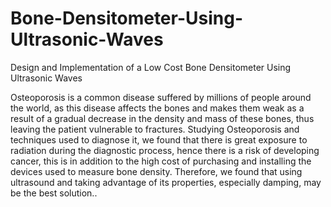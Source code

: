 # Bone-Densitometer-Using-Ultrasonic-Waves
Design and Implementation of a Low Cost Bone Densitometer Using Ultrasonic Waves


Osteoporosis is a common disease suffered by millions of people around the world, 
as this disease affects the bones and makes them weak as a result of a gradual 
decrease in the density and mass of these bones, thus leaving the patient 
vulnerable to fractures. Studying Osteoporosis and techniques used to diagnose it, 
we found that there is great exposure to radiation during the diagnostic process, 
hence there is a risk of developing cancer, this is in addition to the high cost of 
purchasing and installing the devices used to measure bone density. Therefore, we 
found that using ultrasound and taking advantage of its properties, especially 
damping, may be the best solution..
